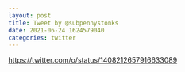 ```yaml
--- 
layout: post 
title: Tweet by @subpennystonks 
date: 2021-06-24 1624579040 
categories: twitter 
--- 
```

https://twitter.com/o/status/1408212657916633089
